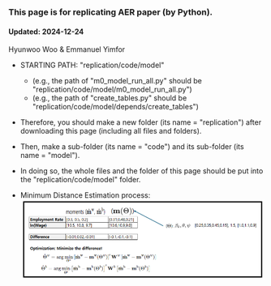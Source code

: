 ### This page is for replicating AER paper (by Python).
#### Updated: 2024-12-24
Hyunwoo Woo & Emmanuel Yimfor

- STARTING PATH: "replication/code/model"
  - (e.g., the path of "m0_model_run_all.py" should be "replication/code/model/m0_model_run_all.py")
  - (e.g., the path of "create_tables.py" should be "replication/code/model/depends/create_tables")

- Therefore, you should make a new folder (its name = "replication") after downloading this page (including all files and folders).
- Then, make a sub-folder (its name = "code") and its sub-folder (its name = "model").
- In doing so, the whole files and the folder of this page should be put into the "replication/code/model" folder.

- Minimum Distance Estimation process:
![Example Image](mde_img.png)

